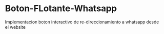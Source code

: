 # Boton-FLotante-Whatsapp
Implementacion boton interactivo de re-direccionamiento a whatsapp desde el website
